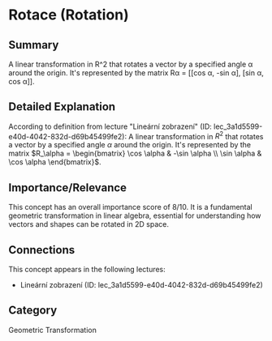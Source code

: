 # Rotace (Rotation)

## Summary
A linear transformation in R^2 that rotates a vector by a specified angle α around the origin. It's represented by the matrix Rα = [[cos α, -sin α], [sin α, cos α]].

## Detailed Explanation
According to definition from lecture "Lineární zobrazení" (ID: lec_3a1d5599-e40d-4042-832d-d69b45499fe2):
A linear transformation in $R^2$ that rotates a vector by a specified angle $\alpha$ around the origin. It's represented by the matrix $R_\alpha = \begin{bmatrix} \cos \alpha & -\sin \alpha \\ \sin \alpha & \cos \alpha \end{bmatrix}$.

## Importance/Relevance
This concept has an overall importance score of 8/10. It is a fundamental geometric transformation in linear algebra, essential for understanding how vectors and shapes can be rotated in 2D space.

## Connections
This concept appears in the following lectures:
*   Lineární zobrazení (ID: lec_3a1d5599-e40d-4042-832d-d69b45499fe2)

## Category
Geometric Transformation